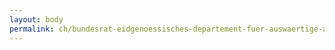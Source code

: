 ```yaml
---
layout: body
permalink: ch/bundesrat-eidgenoessisches-departement-fuer-auswaertige-angelegenheiten-generalsekretariat-eda-task-force-osze-vorsitz-team-ministerrat-und-kommunikation/
---
```



